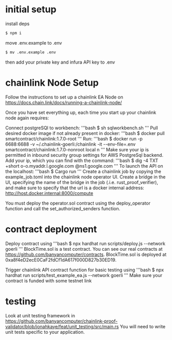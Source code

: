 # initial setup
install deps
```bash
$ npm i
```

move .env.example to .env
```bash
$ mv .env.example .env
```
then add your private key and infura API key to .env

# chainlink Node Setup

Follow the instructions to set up a chainlink EA Node on https://docs.chain.link/docs/running-a-chainlink-node/

Once you have set everything up, each time you start up your chainlink node again requires: 

Connect postgreSQl to workbench:
'''bash
$ sh sqlworkbench.sh
'''
Pull desired docker image if not already present in docker: 
'''bash
$ docker pull smartcontract/chainlink:1.7.0-root
'''
Run: 
'''bash
$ docker run -p 6688:6688 -v ~/.chainlink-goerli:/chainlink -it --env-file=.env smartcontract/chainlink:1.7.0-nonroot local n
'''
Make sure your ip is permitted in inbound security group settings for AWS PostgreSql backend. Add your ip, which you can find with the command: 
'''bash
$ dig -4 TXT +short o-o.myaddr.l.google.com @ns1.google.com 
'''
To launch the API on the localhost: 
'''bash
$ Cargo run 
'''
Create a chainlink job by copying the example_job.toml into the chainlink node operator UI. Create a bridge in the UI, specifying the name of the bridge in the job (.i.e. rust_proof_verifier), and make sure to specify that the url is a docker internal address: http://host.docker.internal:8000/compute

You must deploy the operator.sol contract using the deploy_operator function and call the set_authorized_senders function. 

# contract deployment
Deploy contract using
'''bash 
$ npx hardhat run scripts/deploy.js --network goerli
'''
BlockTime.sol is a test contract. You can see our real contracts at https://github.com/banyancomputer/contracts. BlockTime.sol is deployed at 0xa8f4eD2ecE0CaF2fdCf1dA617f000D827b30ED19. 

Trigger chainlink API contract function for basic testing using 
'''bash
$ npx hardhat run scripts/test_example_ea.js --network goerli 
'''
Make sure your contract is funded with some testnet link

# testing

Look at unit testing framework in https://github.com/banyancomputer/chainlink-proof-validator/blob/jonahkaye/feat/unit_testing/src/main.rs You will need to write unit tests specific to your application. 
